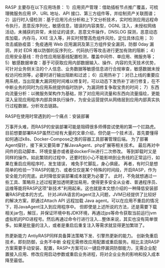 RASP 主要存在以下应用场景：
1）应用资产管理：借助插桩节点推广覆盖，可梳理微服务应用 IP、URL 地址、API 接口、第三方组件等，并绘制资产关联图谱；
2）运行时入侵检测：基于应用污点分析和上下文分析技术，实时检测应用远程命令执行，恶意反序列化，敏感信息，错误的内容类型，OGNL 注入，未授权网络活动，未捕获的异常，未验证的请求，恶意文件操作，DNSLOG 探测，恶意动态库加载，内存马，XXE 注入等，并实时预警高危组件风险，定位具体应用；
3）攻击威胁疫苗：免疫通用 Web 应用漏洞及第三方组件安全漏洞，防御 0day 漏洞，并对 EDR 难以防御的反序列化、代码执行等攻击进行更加有效的阻断；
4）应用安全基线：符合性应用层基线配置检测，覆盖中间件、单应用、微服务等；
5）敏感数据审查：基于可获取应用内部数据输入、操作、内容的先天技术优势，可针对业务侧关注的个人信息、业务数据等敏感信息进行合规审查，敏感数据未授权访问检测等，必要时进行输出阻断和过滤；
6）应用热补丁：对已上线的重要应用系统，当出现重大漏洞短时间难以修复时，可以动态下发热补丁进行修复，在不中断业务的同时为应用系统提供临时防护，为漏洞修复争取宝贵的时间；
7）东西向流量分析：以微服务架构作为基础，除了对应用间流量和东西向流量描绘，更能深入呈现应用程序内部具体执行操作，为安全运营提供从网络层到应用内部真实执行过程数据，分析攻击链路。

RASP在使用时常遇到的一个痛点：安装部署

万事开头难，而RASP的安装部署可能是阻碍很多师傅尝试使用的第一个拦路虎。
目前想要部署RASP虽然已经有大量的文章介绍，但仍是一个技术活，首先要懂得如何通过k8s、Docker-Compose之类的容器工具部署管理后端。
为了部署Agent探针，接下来又要简单了解JavaAgent、php扩展等相关技术。
最后再对中间件的启动脚本、环境变量亦或者是dockerFile进行二次修改。
等到卸载时又是同样的操作。如此繁琐的过程中，还要时刻小心不能影响到业务线的正常运行，如果在重启应用程序时，发生错误，
难免手忙脚乱，身心俱疲。
再者，有时只是想简单的检验一下RASP的能力、或者仅仅是某个特殊的时间段，开启RASP，作为安全能力的兜底。此时降低安装部署成本就更为必要了。
此时，不免就想通过一些工具、策略将上述过程更加透明更加易用，使得更多安全从业者、普通程序员、运维等能将RASP这项"新技术"利用起来。这也就是本文想介绍的一种降低安装部署RASP成本的方式。
针对JAVA语言的agent注入问题，JVM已经提供了比较好的解决方案，即通过Attach API 远程加载 Java agent。可以在应用不重启的情况下，将JavaAgent注入到应用程序中。
但即使是上述所说的方法，还是需要下载相关jar包，解压，并保证环境中有JDK环境，再通过jps等命令获取当前运行jvm虚拟机的PID进程号。然后再通过命令行进行注入...整体来说，其实也没有简单很多。如果是批量的注入，或者是重启后重复注入等需求就显得更加繁琐了。

热更新能力
AntiyRASP同样具备算法策略下发、引擎热更新的能力。
创新免重启技术，即刻防御，业务不中断
全程无需修改应用配置或重启服务。相比主流RASP方案需要手动安装、配置，RASP+方案可以一键启停漏洞防御能力，无需企业配置接入应用、修改应用启动参数或重启业务进程，将对企业业务的影响和投入成本降至最低。